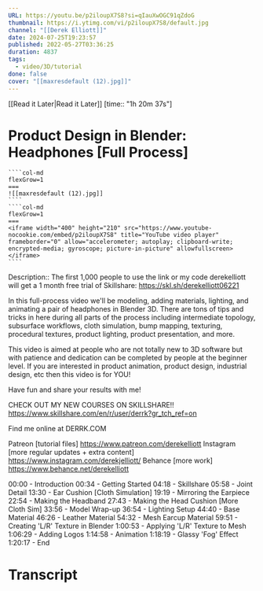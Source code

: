 ```yaml
---
URL: https://youtu.be/p2iloupX7S8?si=qIauXwOGC91qZdoG
thumbnail: https://i.ytimg.com/vi/p2iloupX7S8/default.jpg
channel: "[[Derek Elliott]]"
date: 2024-07-25T19:23:57
published: 2022-05-27T03:36:25
duration: 4837
tags:
  - video/3D/tutorial
done: false
cover: "[[maxresdefault (12).jpg]]"
---
```

[[Read it Later|Read it Later]] [time:: "1h 20m 37s"]
# Product Design in Blender: Headphones [Full Process]
`````col
````col-md
flexGrow=1
===
![[maxresdefault (12).jpg]]
````
````col-md
flexGrow=1
===
<iframe width="400" height="210" src="https://www.youtube-nocookie.com/embed/p2iloupX7S8" title="YouTube video player" frameborder="0" allow="accelerometer; autoplay; clipboard-write; encrypted-media; gyroscope; picture-in-picture" allowfullscreen></iframe>
````
`````
Description:: The first 1,000 people to use the link or my code derekelliott will get a 1 month free trial of Skillshare:  https://skl.sh/derekelliott06221

In this full-process video we'll be modeling, adding materials, lighting, and animating a pair of headphones in Blender 3D. There are tons of tips and tricks in here during all parts of the process including intermediate topology, subsurface workflows, cloth simulation, bump mapping, texturing, procedural textures, product lighting, product presentation, and more. 

This video is aimed at people who are not totally new to 3D software but with patience and dedication can be completed by people at the beginner level. If you are interested in product animation, product design, industrial design, etc then this video is for YOU! 

Have fun and share your results with me! 

CHECK OUT MY NEW COURSES ON SKILLSHARE!! 
https://www.skillshare.com/en/r/user/derrk?gr_tch_ref=on

Find me online at DERRK.COM

Patreon [tutorial files]
https://www.patreon.com/derekelliott
Instagram [more regular updates + extra content]
https://www.instagram.com/derekjelliott/
Behance [more work]
https://www.behance.net/derekelliott

00:00 - Introduction
00:34 - Getting Started
04:18 - Skillshare
05:58 - Joint Detail
13:30 - Ear Cushion [Cloth Simulation]
19:19 - Mirroring the Earpiece
22:54 - Making the Headband
27:43 - Making the Head Cushion [More Cloth Sim]
33:56 - Model Wrap-up
36:54 - Lighting Setup
44:40 - Base Material
46:26 - Leather Material
54:32 - Mesh Earcup Material
59:51 - Creating 'L/R' Texture in Blender
1:00:53 - Applying 'L/R' Texture to Mesh
1:06:29 - Adding Logos
1:14:58 - Animation
1:18:19 - Glassy 'Fog' Effect
1:20:17 - End
# Transcript
